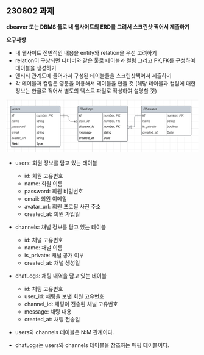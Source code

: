 ## 230802 과제

**dbeaver 또는 DBMS 툴로 내 웹사이트의 ERD를 그려서 스크린샷 찍어서 제출하기**

**요구사항**
- 내 웹사이트 전반적인 내용을 entity와 relation을 우선 고려하기
- relation이 구상되면 디비버와 같은 툴로 테이블과 컬럼 그리고 PK,FK를 구성하여 테이블을 생성하기
- 엔티티 관계도에 들어가서 구성된 테이블들을 스크린샷찍어서 제출하기
- 각 테이블과 컬럼은 영문을 이용해서 테이블을 만들 것 (해당 테이블과 컬럼에 대한 정보는 한글로 적어서 별도의 텍스트 파일로 작성하여 설명할 것)

![ERD](image.png)

- users: 회원 정보를 담고 있는 테이블
  - id: 회원 고유번호
  - name: 회원 이름
  - password: 회원 비밀번호
  - email: 회원 이메일
  - avatar_url: 회원 프로필 사진 주소
  - created_at: 회원 가입일
- channels: 채널 정보를 담고 있는 테이블
  - id: 채널 고유번호
  - name: 채널 이름
  - is_private: 채널 공개 여부
  - created_at: 채널 생성일
- chatLogs: 채팅 내역을 담고 있는 테이블
  - id: 채팅 고유번호
  - user_id: 채팅을 보낸 회원 고유번호
  - channel_id: 채팅이 전송된 채널 고유번호
  - message: 채팅 내용
  - created_at: 채팅 전송일

- users와 channels 테이블은 N:M 관계이다.
- chatLogs는 users와 channels 테이블을 참조하는 매핑 테이블이다.
